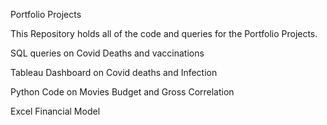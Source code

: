 Portfolio Projects

This Repository holds all of the code and queries for the Portfolio Projects.

SQL queries on Covid Deaths and vaccinations

Tableau Dashboard on Covid deaths and Infection 

Python Code on Movies Budget and Gross Correlation

Excel Financial Model 
